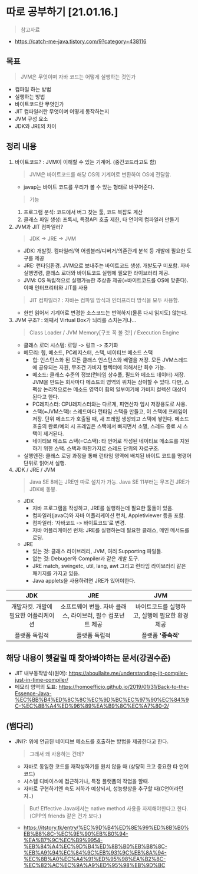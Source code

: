 # 따로 공부하기 [21.01.16.]

> 참고자료
- https://catch-me-java.tistory.com/9?category=438116

## 목표
> JVM은 무엇이며 자바 코드는 어떻게 실행하는 것인가
- 컴파일 하는 방법
- 실행하는 방법
- 바이트코드란 무엇인가
- JIT 컴파일러란 무엇이며 어떻게 동작하는지
- JVM 구성 요소
- JDK와 JRE의 차이

## 정리 내용
1. 바이트코드? : JVM이 이해할 수 있는 기계어. (중간코드라고도 함)
	> JVM은 바이트코드를 해당 OS의 기계어로 변환하여 OS에 전달함.
	- javap는 바이트 코드를 우리가 볼 수 있는 형태로 바꾸어준다.
	> 기능
	1. 프로그램 분석: 코드에서 버그 찾는 툴, 코드 복잡도 계산
 	2. 클래스 파일 생성: 프록시, 특정API 호출 제한, 타 언어의 컴파일러 만들기
2. JVM과 JIT 컴파일러?
	> JDK -> JRE -> JVM
	- JDK: 개발킷. 컴파일러/역 어셈블러/디버거/의존관계 분석 등 개발에 필요한 도구를 제공
	- JRE: 런타임환경. JVM으로 보내주는 바이트코드 생성. 개발도구 미포함.
	자바 실행명령, 클래스 로더와 바이트코드 실행에 필요한 라이브러리 제공.
	- JVM: OS 독립적으로 실행가능한 추상층 제공(=바이트코드를 OS에 맞춘다).
	이때 인터프리터와 JIT를 사용
	> JIT 컴파일러? : 자바는 컴파일 방식과 인터프리터 방식을 모두 사용함.
	- 한번 읽어서 기계어로 변경한 소스코드는 번역하지(물론 다시 읽지도) 않는다.
3. JVM 구조? : 왜째서 Virtual Box가 뇌리를 스치는거냐...
	> Class Loader / JVM Memory[구조 꼭 볼 것!] / Execution Engine
	- 클래스 로더 시스템: 로딩 -> 링크 -> 초기화
	- 메모리: 힙, 메소드, PC레지스터, 스택, 네이티브 메소드 스택
		- 힙: 인스턴스화 된 모든 클래스 인스턴스와 배열을 저장.
		모든 JVM스레드에 공유되는 자원, 무조건 가비지 컬렉터에 의해서만 회수 가능.
		- 메소드: 클래스 수준의 정보(런타임 상수풀, 필드와 메소드 데이터) 저장.
		JVM을 만드는 회사마다 메소드의 영역의 위치는 상이할 수 있다.
		다만, 스펙상 논리적으로는 메소드 영역이 힙의 일부이기에 가비지 컬렉션 대상이 된다고 한다.
		- PC레지스터: CPU레지스터와는 다르게, 피연산자 임시 저장용도로 사용.
		- 스택(=JVM스택): 스레드마다 런타임 스택을 만들고, 이 스택에 프레임이 저장.
		단위 메소드가 호출될 때, 새 프레임 생성되고 스택에 쌓인다. 메소드 호출의 완료/예외 시 프레임은 스택에서 빠지면서 소멸, 스레드 종료 시 스택이 제거된다.
		- 네이티브 메소드 스택(=C스택): 타 언어로 작성된 네이티브 메소드를 지원하기 위한 스택.
		스택과 마찬가지로 스레드 단위의 자료구조.
	- 실행엔진: 클래스 로딩 과정을 통해 런타임 영역에 배치된 바이트 코드를 명령어 단위로 읽어서 실행.
4. JDK / JRE / JVM
	> Java SE 8에는 JRE만 따로 설치가 가능.
	Java SE 11부터는 무조건 JRE가 JDK에 동봉.
	- JDK
		- 자바 프로그램을 작성하고, JRE를 실행하는데 필요한 툴들이 있음.
		- 컴파일러(javaC)와 자바 어플리케이션 런처, Appletiviewer 등을 포함.
		- 컴파일러: '자바코드 -> 바이트코드'로 변경.
		- 자바 어플리케이션 런처: JRE를 실행하는데 필요한 클래스, 메인 메서드를 로딩.
	- JRE
		- 있는 것: 클래스 라이브러리, JVM, 여러 Supporting 파일들.
		- 없는 것: Debuger와 Compiler과 같은 개발 도구.
		- JRE match, swingetc, util, lang, awt 그리고 런타임 라이브러리 같은 패키지를 가지고 있음.
		- Java applets을 사용하려면 JRE가 있어야한다.

| JDK | JRE | JVM |
|:---:|:---:|:---:|
| 개발자킷. 개발에 필요한 어플리케이션 | 소프트웨어 번들. 자바 클래스, 라이브러, 필수 컴포넌트 제공 | 바이트코드를 실행하고, 실행에 필요한 환경 제공 |
| 플랫폼 독립적 | 플랫폼 독립적 | 플랫폼 **'종속적'** |

<p></p>

## 해당 내용이 헷갈릴 때 찾아봐야하는 문서(강권수준)
- JIT 내부동작방식(원어): https://aboullaite.me/understanding-jit-compiler-just-in-time-compiler/
- 메모리 영역의 도표: https://homoefficio.github.io/2019/01/31/Back-to-the-Essence-Java-%EC%BB%B4%ED%8C%8C%EC%9D%BC%EC%97%90%EC%84%9C-%EC%8B%A4%ED%96%89%EA%B9%8C%EC%A7%80-2/

## (뱀다리)
- JNI?: 위에 언급된 네이티브 메소드를 호출하는 방법을 제공한다고 한다.
	> 그래서 왜 사용하는 건데?
	- 자바로 동일한 코드를 재작성하기를 원치 않을 때 (상당히 크고 중요한 타 언어 코드)
	- 시스템 디바이스에 접근하거나, 특정 플랫폼의 작업을 할때.
	- 자바로 구현하기엔 속도 저하가 예상되서, 성능향상을 추구할 때(C언어라던지..)
	> But! Effective Java에서는 native method 사용을 자제해야한다고 한다. (CPP의 friends 같은 건가 보다.)
	- https://itstory.tk/entry/%EC%9D%B4%ED%8E%99%ED%8B%B0%EB%B8%8C-%EC%9E%90%EB%B0%94-%EA%B7%9C%EC%B9%9954-%EB%84%A4%EC%9D%B4%ED%8B%B0%EB%B8%8C-%EB%A9%94%EC%84%9C%EB%93%9C%EB%8A%94-%EC%8B%A0%EC%A4%91%ED%95%98%EA%B2%8C-%EC%82%AC%EC%9A%A9%ED%95%98%EB%9D%BC

